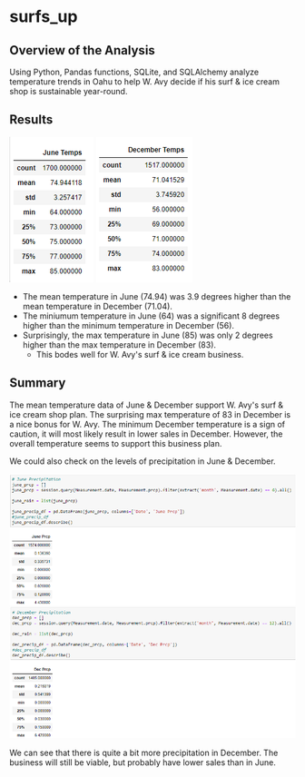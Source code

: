 # surfs_up

## Overview of the Analysis
Using Python, Pandas functions, SQLite, and SQLAlchemy analyze temperature trends in Oahu to help W. Avy decide if his surf & ice cream shop is sustainable year-round.

## Results
![june_temps](Resources/june_summary_stats.png)
![dec_temps](Resources/december_summary_stats.png)
- The mean temperature in June (74.94) was 3.9 degrees higher than the mean temperature in December (71.04). 
- The miniumum temperature in June (64) was a significant 8 degrees higher than the minimum temperature in December (56).
- Surprisingly, the max temperature in June (85) was only 2 degrees higher than the max temperature in December (83).
  - This bodes well for W. Avy's surf & ice cream business.

## Summary
The mean temperature data of June & December support W. Avy's surf & ice cream shop plan. The surprising max temperature of 83 in December is a nice bonus for W. Avy. The minimum December temperature is a sign of caution, it will most likely result in lower sales in December. However, the overall temperature seems to support this business plan.

We could also check on the levels of precipitation in June & December. 

![june_prcp](Resources/june_prcp_summary_stats.png)
![dec_prcp](Resources/december_prcp_summary_stats.png)

We can see that there is quite a bit more precipitation in December. The business will still be viable, but probably have lower sales than in June.

